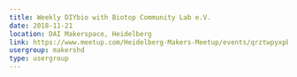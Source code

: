 ```yaml
---
title: Weekly DIYbio with Biotop Community Lab e.V.
date: 2018-11-21
location: DAI Makerspace, Heidelberg
link: https://www.meetup.com/Heidelberg-Makers-Meetup/events/qrztwpyxpbcc/
usergroup: makershd
type: usergroup
---
```

